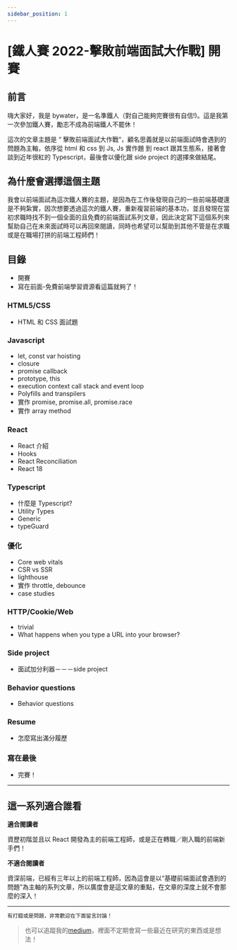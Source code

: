 ```yaml
---
sidebar_position: 1
---
```


# [鐵人賽 2022-擊敗前端面試大作戰] 開賽

## 前言

嗨大家好，我是 bywater，是一名準鐵人（對自己能夠完賽很有自信!)。這是我第一次參加鐵人賽，勵志不成為前端鐵人不罷休！

這次的文章主題是 “ 擊敗前端面試大作戰“，顧名思義就是以前端面試時會遇到的問題為主軸，依序從 html 和 css 到 Js, Js 實作題 到 react 跟其生態系，接著會談到近年很紅的 Typescript，最後會以優化跟 side project 的選擇來做結尾。

## 為什麼會選擇這個主題

我會以前端面試為這次鐵人賽的主題，是因為在工作後發現自己的一些前端基礎還是不夠紮實，因次想要透過這次的鐵人賽，重新複習前端的基本功，並且發現在當初求職時找不到一個全面的且免費的前端面試系列文章，因此決定寫下這個系列來幫助自己在未來面試時可以再回來閱讀，同時也希望可以幫助到其他不管是在求職或是在職場打拼的前端工程師們！

## 目錄

- 開賽
- 寫在前面-免費前端學習資源看這篇就夠了！

### HTML5/CSS

- HTML 和 CSS 面試題

### Javascript

- let, const var hoisting
- closure
- promise callback
- prototype, this
- execution context call stack and event loop
- Polyfills and transpilers
- 實作 promise, promise.all, promise.race
- 實作 array method

### React

- React 介紹
- Hooks
- React Reconciliation
- React 18

### Typescript

- 什麼是 Typescript?
- Utility Types
- Generic
- typeGuard

### 優化

- Core web vitals
- CSR vs SSR
- lighthouse
- 實作 throttle, debounce
- case studies

### HTTP/Cookie/Web

- trivial
- What happens when you type a URL into your browser?

### Side project

- 面試加分利器－－－side project

### Behavior questions

- Behavior questions

### Resume

- 怎麼寫出滿分履歷

### 寫在最後

- 完賽！

---

## 這一系列適合誰看

**適合閱讀者**

資歷初階並且以 React 開發為主的前端工程師，或是正在轉職／剛入職的前端新手們！

**不適合閱讀者**

資深前端，已經有三年以上的前端工程師，因為這會是以“基礎前端面試會遇到的問題”為主軸的系列文章，所以廣度會是這文章的重點，在文章的深度上就不會那麼的深入！

---

```js
有打錯或是問題，非常歡迎在下面留言討論！
```

> 也可以追蹤我的[medium](https://medium.com/@bywater529)，裡面不定期會寫一些最近在研究的東西或是想法！
